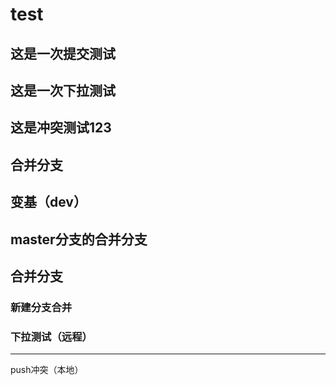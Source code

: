 # test
## 这是一次提交测试
## 这是一次下拉测试
## 这是冲突测试123
## 合并分支
## 变基（dev）
## master分支的合并分支
## 合并分支
### 新建分支合并
### 下拉测试（远程）
---
push冲突（本地）